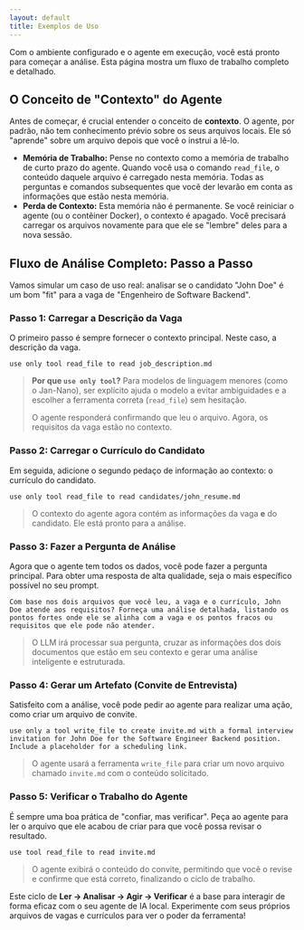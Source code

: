 ```yaml
---
layout: default
title: Exemplos de Uso
---
```


Com o ambiente configurado e o agente em execução, você está pronto para começar a análise. Esta página mostra um fluxo de trabalho completo e detalhado.

## O Conceito de "Contexto" do Agente

Antes de começar, é crucial entender o conceito de **contexto**. O agente, por padrão, não tem conhecimento prévio sobre os seus arquivos locais. Ele só "aprende" sobre um arquivo depois que você o instrui a lê-lo.

- **Memória de Trabalho:** Pense no contexto como a memória de trabalho de curto prazo do agente. Quando você usa o comando `read_file`, o conteúdo daquele arquivo é carregado nesta memória. Todas as perguntas e comandos subsequentes que você der levarão em conta as informações que estão nesta memória.
- **Perda de Contexto:** Esta memória não é permanente. Se você reiniciar o agente (ou o contêiner Docker), o contexto é apagado. Você precisará carregar os arquivos novamente para que ele se "lembre" deles para a nova sessão.

## Fluxo de Análise Completo: Passo a Passo

Vamos simular um caso de uso real: analisar se o candidato "John Doe" é um bom "fit" para a vaga de "Engenheiro de Software Backend".

### Passo 1: Carregar a Descrição da Vaga

O primeiro passo é sempre fornecer o contexto principal. Neste caso, a descrição da vaga.

```text
use only tool read_file to read job_description.md
```
> **Por que `use only tool`?** Para modelos de linguagem menores (como o Jan-Nano), ser explícito ajuda o modelo a evitar ambiguidades e a escolher a ferramenta correta (`read_file`) sem hesitação.
>
> O agente responderá confirmando que leu o arquivo. Agora, os requisitos da vaga estão no contexto.

### Passo 2: Carregar o Currículo do Candidato

Em seguida, adicione o segundo pedaço de informação ao contexto: o currículo do candidato.

```text
use only tool read_file to read candidates/john_resume.md
```
> O contexto do agente agora contém as informações da vaga **e** do candidato. Ele está pronto para a análise.

### Passo 3: Fazer a Pergunta de Análise

Agora que o agente tem todos os dados, você pode fazer a pergunta principal. Para obter uma resposta de alta qualidade, seja o mais específico possível no seu prompt.

```text
Com base nos dois arquivos que você leu, a vaga e o currículo, John Doe atende aos requisitos? Forneça uma análise detalhada, listando os pontos fortes onde ele se alinha com a vaga e os pontos fracos ou requisitos que ele pode não atender.
```
> O LLM irá processar sua pergunta, cruzar as informações dos dois documentos que estão em seu contexto e gerar uma análise inteligente e estruturada.

### Passo 4: Gerar um Artefato (Convite de Entrevista)

Satisfeito com a análise, você pode pedir ao agente para realizar uma ação, como criar um arquivo de convite.

```text
use only a tool write_file to create invite.md with a formal interview invitation for John Doe for the Software Engineer Backend position. Include a placeholder for a scheduling link.
```
> O agente usará a ferramenta `write_file` para criar um novo arquivo chamado `invite.md` com o conteúdo solicitado.

### Passo 5: Verificar o Trabalho do Agente

É sempre uma boa prática de "confiar, mas verificar". Peça ao agente para ler o arquivo que ele acabou de criar para que você possa revisar o resultado.

```text
use tool read_file to read invite.md
```
> O agente exibirá o conteúdo do convite, permitindo que você o revise e confirme que está correto, finalizando o ciclo de trabalho.

Este ciclo de **Ler -> Analisar -> Agir -> Verificar** é a base para interagir de forma eficaz com o seu agente de IA local. Experimente com seus próprios arquivos de vagas e currículos para ver o poder da ferramenta!